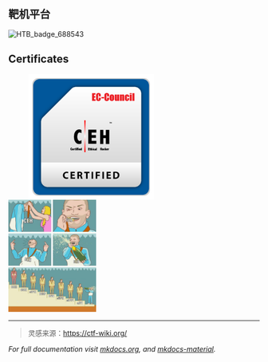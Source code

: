 

## 靶机平台

<div class="flex-container">
  <img src="https://www.hackthebox.com/badge/image/688543" alt="HTB_badge_688543">
  <script src="./static/js/THM_badge_585269.js"></script> 
</div>

## Certificates 

<div class="flex-container">
  <div data-iframe-width="150" data-iframe-height="270" data-share-badge-id="22441f3b-1b15-4c88-8d1c-ea093558dcca" data-share-badge-host="https://www.credly.com"></div><script type="text/javascript" async src="//cdn.credly.com/assets/utilities/embed.js"></script>
  <div data-iframe-width="150" data-iframe-height="270" data-share-badge-id="e52c4cc0-ffb8-4099-8c39-255b16ce434c" data-share-badge-host="https://www.credly.com"></div><script type="text/javascript" async src="//cdn.credly.com/assets/utilities/embed.js"></script>
  <img src="./static/img/ECC0935718624.png" alt="CEH_2E345519D3F7" style="width: 50%">
</div>

<style>
  .flex-container {
    display: flex;
    align-items: flex-start;
  }
  .flex-container > * {
    margin-right: 20px;
  }
</style>

<img src="./static/img/meme-CEH.JPG" alt="meme" style="width: 35%;">



---

> 灵感来源：https://ctf-wiki.org/

*For full documentation visit [mkdocs.org](https://www.mkdocs.org),* *and [mkdocs-material](https://squidfunk.github.io/mkdocs-material/publishing-your-site/).*
